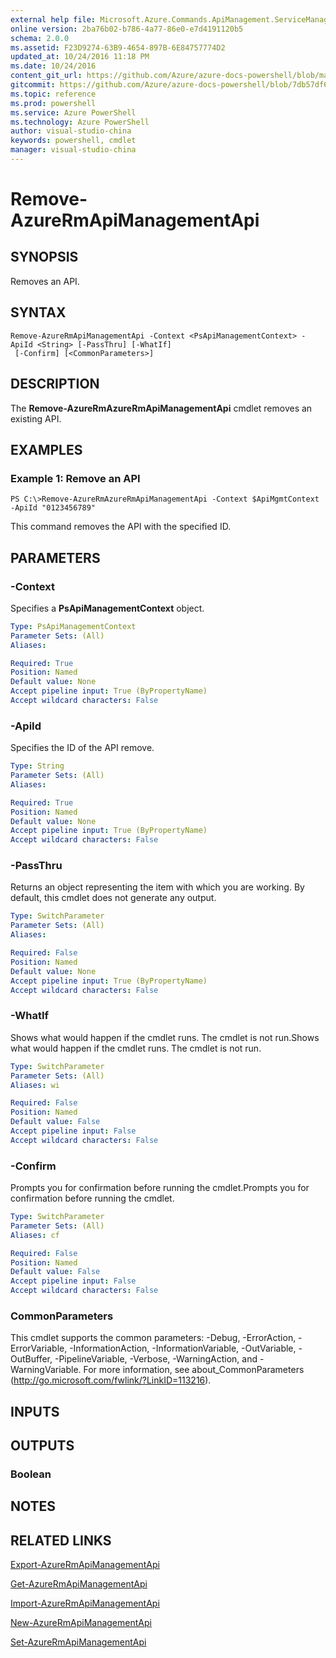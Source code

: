 ```yaml
---
external help file: Microsoft.Azure.Commands.ApiManagement.ServiceManagement.dll-Help.xml
online version: 2ba76b02-b786-4a77-86e0-e7d4191120b5
schema: 2.0.0
ms.assetid: F23D9274-63B9-4654-897B-6E84757774D2
updated_at: 10/24/2016 11:18 PM
ms.date: 10/24/2016
content_git_url: https://github.com/Azure/azure-docs-powershell/blob/master/azureps-cmdlets-docs/ResourceManager/Microsoft.Azure.Commands.ApiManagement.ServiceManagement/v2.2.0/Remove-AzureRmApiManagementApi.md
gitcommit: https://github.com/Azure/azure-docs-powershell/blob/7db57df6b5e709a7c001e6de362a1240d7583ae8/azureps-cmdlets-docs/ResourceManager/Microsoft.Azure.Commands.ApiManagement.ServiceManagement/v2.2.0/Remove-AzureRmApiManagementApi.md
ms.topic: reference
ms.prod: powershell
ms.service: Azure PowerShell
ms.technology: Azure PowerShell
author: visual-studio-china
keywords: powershell, cmdlet
manager: visual-studio-china
---
```


# Remove-AzureRmApiManagementApi

## SYNOPSIS
Removes an API.

## SYNTAX

```
Remove-AzureRmApiManagementApi -Context <PsApiManagementContext> -ApiId <String> [-PassThru] [-WhatIf]
 [-Confirm] [<CommonParameters>]
```

## DESCRIPTION
The **Remove-AzureRmAzureRmApiManagementApi** cmdlet removes an existing API.

## EXAMPLES

### Example 1: Remove an API
```
PS C:\>Remove-AzureRmAzureRmApiManagementApi -Context $ApiMgmtContext -ApiId "0123456789"
```

This command removes the API with the specified ID.

## PARAMETERS

### -Context
Specifies a **PsApiManagementContext** object.

```yaml
Type: PsApiManagementContext
Parameter Sets: (All)
Aliases: 

Required: True
Position: Named
Default value: None
Accept pipeline input: True (ByPropertyName)
Accept wildcard characters: False
```

### -ApiId
Specifies the ID of the API remove.

```yaml
Type: String
Parameter Sets: (All)
Aliases: 

Required: True
Position: Named
Default value: None
Accept pipeline input: True (ByPropertyName)
Accept wildcard characters: False
```

### -PassThru
Returns an object representing the item with which you are working.
By default, this cmdlet does not generate any output.

```yaml
Type: SwitchParameter
Parameter Sets: (All)
Aliases: 

Required: False
Position: Named
Default value: None
Accept pipeline input: True (ByPropertyName)
Accept wildcard characters: False
```

### -WhatIf
Shows what would happen if the cmdlet runs.
The cmdlet is not run.Shows what would happen if the cmdlet runs.
The cmdlet is not run.

```yaml
Type: SwitchParameter
Parameter Sets: (All)
Aliases: wi

Required: False
Position: Named
Default value: False
Accept pipeline input: False
Accept wildcard characters: False
```

### -Confirm
Prompts you for confirmation before running the cmdlet.Prompts you for confirmation before running the cmdlet.

```yaml
Type: SwitchParameter
Parameter Sets: (All)
Aliases: cf

Required: False
Position: Named
Default value: False
Accept pipeline input: False
Accept wildcard characters: False
```

### CommonParameters
This cmdlet supports the common parameters: -Debug, -ErrorAction, -ErrorVariable, -InformationAction, -InformationVariable, -OutVariable, -OutBuffer, -PipelineVariable, -Verbose, -WarningAction, and -WarningVariable. For more information, see about_CommonParameters (http://go.microsoft.com/fwlink/?LinkID=113216).

## INPUTS

## OUTPUTS

### Boolean

## NOTES

## RELATED LINKS

[Export-AzureRmApiManagementApi](.\Export-AzureRmApiManagementApi.md)

[Get-AzureRmApiManagementApi](.\Get-AzureRmApiManagementApi.md)

[Import-AzureRmApiManagementApi](.\Import-AzureRmApiManagementApi.md)

[New-AzureRmApiManagementApi](.\New-AzureRmApiManagementApi.md)

[Set-AzureRmApiManagementApi](.\Set-AzureRmApiManagementApi.md)


